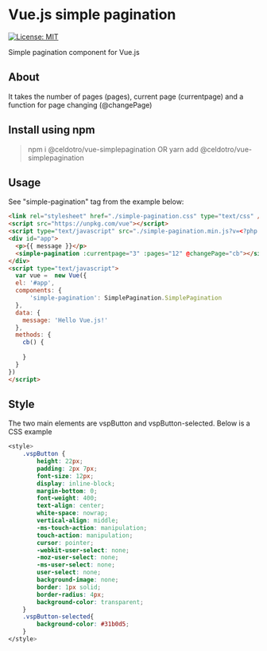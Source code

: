 # Vue.js simple pagination
[![License: MIT](https://img.shields.io/badge/License-MIT-blue.svg)](https://opensource.org/licenses/MIT)

Simple pagination component for Vue.js

## About
It takes the number of pages (pages), current page (currentpage) and a function for page changing (@changePage)

## Install using npm
> npm i @celdotro/vue-simplepagination
OR
> yarn add @celdotro/vue-simplepagination 

## Usage
See "simple-pagination" tag from the example below:

```HTML
<link rel="stylesheet" href="./simple-pagination.css" type="text/css" />
<script src="https://unpkg.com/vue"></script>
<script type="text/javascript" src="./simple-pagination.min.js?v=<?php echo time(); ?>"></script>
<div id="app">
  <p>{{ message }}</p>
  <simple-pagination :currentpage="3" :pages="12" @changePage="cb"></simple-pagination>
</div>
<script type="text/javascript">
  var vue =  new Vue({
  el: '#app',
  components: {
      'simple-pagination': SimplePagination.SimplePagination
  },
  data: {
    message: 'Hello Vue.js!'
  },
  methods: {
    cb() {
        
    }
  }
})
</script>
```
## Style
The two main elements are vspButton and vspButton-selected. Below is a CSS example
```CSS
<style>
	.vspButton {
		height: 22px;
		padding: 2px 7px;
		font-size: 12px;
		display: inline-block;
		margin-bottom: 0;
		font-weight: 400;
		text-align: center;
		white-space: nowrap;
		vertical-align: middle;
		-ms-touch-action: manipulation;
		touch-action: manipulation;
		cursor: pointer;
		-webkit-user-select: none;
		-moz-user-select: none;
		-ms-user-select: none;
		user-select: none;
		background-image: none;
		border: 1px solid;
		border-radius: 4px;
		background-color: transparent;
	}
	.vspButton-selected{
		background-color: #31b0d5;
	}
</style>
```
